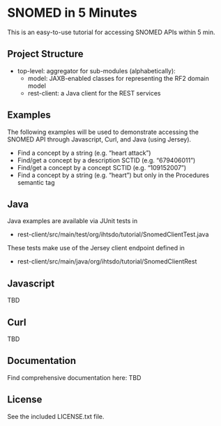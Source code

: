 SNOMED in 5 Minutes
===================

This is an easy-to-use tutorial for accessing SNOMED APIs within 5 min.

Project Structure
-----------------

* top-level: aggregator for sub-modules (alphabetically):
  * model: JAXB-enabled classes for representing the RF2 domain model
  * rest-client: a Java client for the REST services

Examples
--------
The following examples will be used to demonstrate accessing the SNOMED API
through Javascript, Curl, and Java (using Jersey).

* Find a concept by a string (e.g. “heart attack”)
* Find/get a concept by a description SCTID (e.g. “679406011”)
* Find/get a concept by a concept SCTID (e.g. “109152007”)
* Find a concept by a string (e.g. “heart”) but only in the Procedures semantic tag

Java
----
Java examples are available via JUnit tests in
* rest-client/src/main/test/org/ihtsdo/tutorial/SnomedClientTest.java

These tests make use of the Jersey client endpoint defined in
* rest-client/src/main/java/org/ihtsdo/tutorial/SnomedClientRest

Javascript
----------
TBD

Curl
----
TBD

Documentation
-------------
Find comprehensive documentation here: TBD

License
-------
See the included LICENSE.txt file.




  
